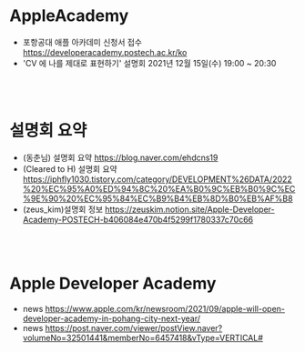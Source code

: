 # AppleAcademy
- 포항공대 애플 아카데미 신청서 접수 https://developeracademy.postech.ac.kr/ko
- 'CV 에 나를 제대로 표현하기' 설명회 2021년 12월 15일(수) 19:00 ~ 20:30


<br/><br/>
# 설명회 요약
- (동춘님) 설명회 요약 https://blog.naver.com/ehdcns19
- (Cleared to H) 설명회 요약 https://iphfly1030.tistory.com/category/DEVELOPMENT%26DATA/2022%20%EC%95%A0%ED%94%8C%20%EA%B0%9C%EB%B0%9C%EC%9E%90%20%EC%95%84%EC%B9%B4%EB%8D%B0%EB%AF%B8
- (zeus_kim)설명회 정보 https://zeuskim.notion.site/Apple-Developer-Academy-POSTECH-b406084e470b4f5299f1780337c70c66

<br/><br/>
# Apple Developer Academy
- news https://www.apple.com/kr/newsroom/2021/09/apple-will-open-developer-academy-in-pohang-city-next-year/  
- news https://post.naver.com/viewer/postView.naver?volumeNo=32501441&memberNo=6457418&vType=VERTICAL#
